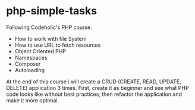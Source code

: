 # php-simple-tasks
Following Codeholic's PHP course.

 - How to work with file System
 - How to use URL to fetch resources
 - Object Oriented PHP
 - Namespaces
 - Composer 
 - Autoloading


At the end of this course i will create a CRUD (CREATE, READ, UPDATE, DELETE) application 3 times. First, create it as beginner and see what PHP code looks like without best practices, then refactor the application and make it more optimal. 
